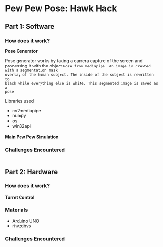 # Pew Pew Pose: Hawk Hack <br>

## Part 1: Software 
### How does it work?
**Pose Generator**<br>
    <p>Pose generator works by taking a camera capture of the screen and processing it with the object <code>Pose from mediapipe. An image is created with a segmentation mask overlay of the human subject. The inside of the subject is rewritten to black while everything else is white. This segmented image is saved as a pose</code></p>
    Libraries used <br>
- cv2mediapipe
- numpy
- os
- win32api
#### Main Pew Pew Simulation <br>
### Challenges Encountered<br><br>


## Part 2: Hardware
### How does it work?
#### Turret Control
### Materials
- Arduino UNO
- rhvzdhvs
### Challenges Encountered
